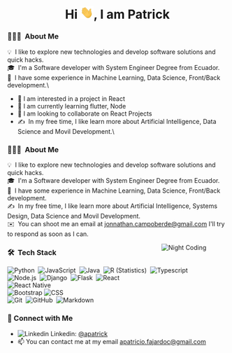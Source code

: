 <h1 align="center">Hi <img src="https://raw.githubusercontent.com/ABSphreak/ABSphreak/master/gifs/Hi.gif" width="30px">, I am Patrick </h1>

### 👨🏻‍💻 &nbsp;About Me
💡 &nbsp;I like to explore new technologies and develop software solutions and quick hacks.\
🎓 &nbsp;I'm a Software developer with System Engineer Degree from Ecuador.\
🌱 &nbsp;I have some experience in Machine Learning, Data Science, Front/Back development.\
- 👀 I am interested in a project in React
- 🌱 I am currently learning flutter, Node
- 💞️ I am looking to collaborate on React Projects
- ✍️ &nbsp;In my free time, I like learn more about Artificial Intelligence, Data Science and Movil Development.\



### 👨🏻‍💻 &nbsp;About Me

💡 &nbsp;I like to explore new technologies and develop software solutions and quick hacks.\
🎓 &nbsp;I'm a Software developer with System Engineer Degree from Ecuador.\
🌱 &nbsp;I have some experience in Machine Learning, Data Science, Front/Back development.\
✍️ &nbsp;In my free time, I like learn more about Artificial Intelligence, Systems Design, Data Science and Movil Development.\
✉️ &nbsp;You can shoot me an email at jonnathan.campoberde@gmail.com I'll try to respond as soon as I can.

<img alt="Night Coding" src="./coding.gif" align="right" width="30%" height="30%"/>

### 🛠 &nbsp;Tech Stack

![Python](https://img.shields.io/badge/-Python-05122A?style=flat&logo=python)&nbsp;
![JavaScript](https://img.shields.io/badge/-JavaScript-05122A?style=flat&logo=javascript)&nbsp;
![Java](https://img.shields.io/badge/-Java-05122A?style=flat&logo=Java&logoColor=FFA518)&nbsp;
![R (Statistics)](https://img.shields.io/badge/-R-05122A?style=flat&logo=R&logoColor=276DC3)&nbsp;
![Typescript](https://img.shields.io/badge/-Typescript-05122A?style=flat&logo=typescript)&nbsp;\
![Node.js](https://img.shields.io/badge/-Node.js-05122A?style=flat&logo=node.js)&nbsp;
![Django](https://img.shields.io/badge/-Django-05122A?style=flat&logo=django&logoColor=092E20)&nbsp;
![Flask](https://img.shields.io/badge/-Flask-05122A?style=flat&logo=flask)&nbsp;
![React](https://img.shields.io/twitter/url?color=green&label=React&logo=react&logoColor=%2308f&style=social&url=%2Freact%2Ficono)&nbsp;\
![React Native](https://img.shields.io/badge/-Ionic-05122A?style=flat&logo=ionic)&nbsp;\
![Bootstrap](https://img.shields.io/badge/-Bootstrap-05122A?style=flat&logo=bootstrap&logoColor=563D7C)
![CSS](https://img.shields.io/badge/-CSS-05122A?style=flat&logo=CSS3&logoColor=1572B6)&nbsp;\
![Git](https://img.shields.io/badge/-Git-05122A?style=flat&logo=git)&nbsp;
![GitHub](https://img.shields.io/badge/-GitHub-05122A?style=flat&logo=github)&nbsp;
![Markdown](https://img.shields.io/badge/-Markdown-05122A?style=flat&logo=markdown)

### 🤝 Connect with Me
- <img alt="Linkedin" src="https://img.shields.io/badge/--0077B5?style=flat&logo=Linkedin&logoColor=white"/> Linkedin: [@apatrick](https://www.linkedin.com/in/patricio-fajardo96/)
- 📫 You can contact me at my email apatricio.fajardoc@gmail.com

